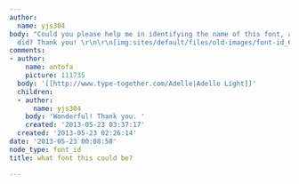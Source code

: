 ```yaml
---
author:
  name: yjs304
body: "Could you please help me in identifying the name of this font, as you always
  did? Thank you! \r\n\r\n[img:sites/default/files/old-images/font-id_6204.jpg]"
comments:
- author:
    name: antofa
    picture: 111735
  body: '[[http://www.type-together.com/Adelle|Adelle Light]]'
  children:
  - author:
      name: yjs304
    body: 'Wonderful! Thank you. '
    created: '2013-05-23 03:37:17'
  created: '2013-05-23 02:26:14'
date: '2013-05-23 00:08:58'
node_type: font_id
title: what font this could be?

---
```

